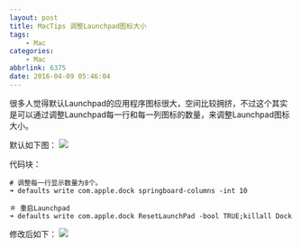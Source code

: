 ```yaml
---
layout: post
title: MacTips 调整Launchpad图标大小
tags: 
    - Mac
categories: 
    - Mac
abbrlink: 6375
date: 2016-04-09 05:46:04
---
```


很多人觉得默认Launchpad的应用程序图标很大，空间比较拥挤，不过这个其实是可以通过调整Launchpad每一行和每一列图标的数量，来调整Launchpad图标大小。

默认如下图：
![](http://samzong.oss-cn-shenzhen.aliyuncs.com/2016%2F04%2FQQ20160408-1.jpg)

代码块：

```
# 调整每一行显示数量为8个。
➜ defaults write com.apple.dock springboard-columns -int 10

＃ 重启Launchpad
➜ defaults write com.apple.dock ResetLaunchPad -bool TRUE;killall Dock
```

修改后如下：
![](http://samzong.oss-cn-shenzhen.aliyuncs.com/2016%2F04%2FQQ20160408-2.jpg)
